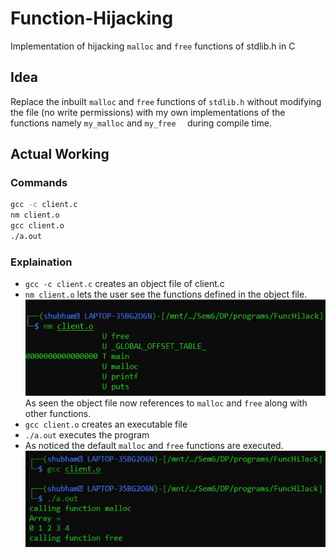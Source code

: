 # Function-Hijacking
Implementation of hijacking ```malloc``` and ```free``` functions of stdlib.h in C

## Idea
Replace the inbuilt ```malloc``` and ```free``` functions of ```stdlib.h``` without modifying the file (no write permissions) with my own implementations of the functions namely ```my_malloc``` and ```my_free  ``` during compile time.

## Actual Working
### Commands
```bat
gcc -c client.c
nm client.o
gcc client.o
./a.out
```
### Explaination
- ```gcc -c client.c``` creates an object file of client.c
- ```nm client.o``` lets the user see the functions defined in the object file. 
![nm command output](images/nm1.jpg)
As seen the object file now references to ```malloc``` and ```free``` along with other functions.
- ```gcc client.o``` creates an executable file
- ```./a.out``` executes the program
- As noticed the default ```malloc``` and ```free``` functions are executed.
![Non Hack output](images/a1.jpg)
